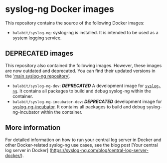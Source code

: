 # syslog-ng Docker images
This repository contains the source of the following Docker images:

* `balabit/syslog-ng`: syslog-ng is installed. It is intended to be used as a system logging service.

## DEPRECATED images
This repository also contained the following images. However, these images are now outdated and deprecated. You can find their updated versions in the ['main syslog-ng repository']( https://github.com/balabit/syslog-ng/tree/master/dbld/images).
* `balabit/syslog-ng-dev`: ***DEPRECATED*** A development image for [`syslog-ng`](https://github.com/balabit/syslog-ng). It contains all packages to build and debug syslog-ng within the container.
* `balabit/syslog-ng-incubator-dev`: ***DEPRECATED*** development image for [syslog-ng-incubator](https://github.com/balabit/syslog-ng-incubator). It contains all packages to build and debug syslog-ng-incubator within the container.

## More information
For detailed information on how to run your central log server in Docker and other Docker-related syslog-ng use cases, see the blog post [Your central log server in Docker] (https://syslog-ng.com/blog/central-log-server-docker/).
